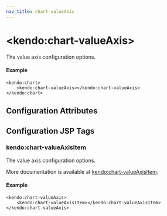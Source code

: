 ```yaml
---
nav_title: chart-valueAxis
---
```


# \<kendo:chart-valueAxis\>

The value axis configuration options.

#### Example
    <kendo:chart>
        <kendo:chart-valueAxis></kendo:chart-valueAxis>
    </kendo:chart>

## Configuration Attributes


##  Configuration JSP Tags

### kendo:chart-valueAxisItem

The value axis configuration options.

More documentation is available at [kendo:chart-valueAxisItem](/api/wrappers/jsp/chart/valueaxisitem).

#### Example

    <kendo:chart-valueAxis>
        <kendo:chart-valueAxisItem></kendo:chart-valueAxisItem>
    </kendo:chart-valueAxis>

